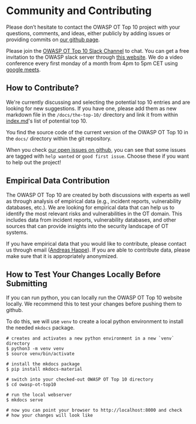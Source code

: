 # Community and Contributing

Please don’t hesitate to contact the OWASP OT Top 10 project with your questions, comments, and ideas, either publicly by adding issues or providing commits on [our github page](https://github.com/OWASP/www-project-operational-technology-top-10).

Please join the [OWASP OT Top 10 Slack Channel](https://owasp.slack.com/archives/C07HDTYRA6R) to chat. You can get a free invitation to the OWASP slack server through [this website](https://owasp.org/slack/invite). We do a video conference every first monday of a month from 4pm to 5pm CET using [google meets](https://meet.google.com/fmu-sokc-gei).

## How to Contribute?

We're currently discussing and selecting the potential top 10 entries and are looking for new suggestions. If you have one, please add them as new markdown file in the `/docs/the-top-10/` directory and link it from within [index.md](../the-top-10/index.md)'s list of potential top 10.

You find the source code of the current version of the OWASP OT Top 10 in the `docs/` directory within the git repository.

When you check [our open issues on github](https://github.com/OWASP/www-project-operational-technology-top-10/issues), you can see that some issues are tagged with `help wanted` or `good first issue`. Choose these if you want to help out the project!

## Empirical Data Contribution

The OWASP OT Top 10 are created by both discussions with experts as well as through analysis of empirical data (e.g., incident reports, vulnerability databases, etc.). We are looking for empirical data that can help us to identify the most relevant risks and vulnerabilities in the OT domain. This includes data from incident reports, vulnerability databases, and other sources that can provide insights into the security landscape of OT systems.

If you have empirical data that you would like to contribute, please contact us through email ([Andreas Happe](mailto:andreas.happe@owasp.org)). If you are able to contribute data, please make sure that it is appropriately anonymized.

## How to Test Your Changes Locally Before Submitting

If you can run python, you can locally run the OWASP OT Top 10 website locally. We recommend this to test your changes before pushing them to github.

To do this, we will use `venv` to create a local python environment to install the needed `mkdocs` package.

```shell
# creates and activates a new python environment in a new `venv` directory
$ python3 -m venv venv
$ source venv/bin/activate

# install the mkdocs package
$ pip install mkdocs-material

# switch into your checked-out OWASP OT Top 10 directory
$ cd owasp-ot-top10

# run the local webserver
$ mkdocs serve

# now you can point your browser to http://localhost:8000 and check
# how your changes will look like
```
